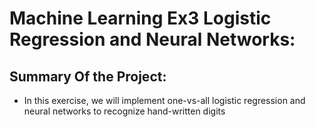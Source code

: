 # Machine Learning Ex3 Logistic Regression and Neural Networks:

## Summary Of the Project: 
- In this exercise, we will implement one-vs-all logistic regression and neural networks to recognize hand-written digits